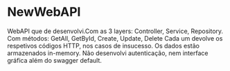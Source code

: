 # NewWebAPI

WebAPI que de desenvolvi.Com as 3 layers: Controller, Service, Repository.
Com métodos: GetAll, GetById, Create, Update, Delete
Cada um devolve os respetivos códigos HTTP, nos casos de insucesso.
Os dados estão armazenados in-memory.
Não desenvolvi autenticação, nem interface gráfica além do swagger default.
